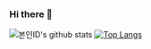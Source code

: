 ### Hi there 👋
![본인ID's github stats](https://github-readme-stats.vercel.app/api?username=lulupang2&show_icons=true)
[![Top Langs](https://github-readme-stats.vercel.app/api/top-langs/?username=lulupang2&langs_count=10)](https://github.com/lulupang2)

<!--
**lulupang2/lulupang2** is a ✨ _special_ ✨ repository because its `README.md` (this file) appears on your GitHub profile.

Here are some ideas to get you started:

- 🔭 I’m currently working on ...
- 🌱 I’m currently learning ...
- 👯 I’m looking to collaborate on ...
- 🤔 I’m looking for help with ...
- 💬 Ask me about ...
- 📫 How to reach me: ...
- 😄 Pronouns: ...
- ⚡ Fun fact: ...
-->
